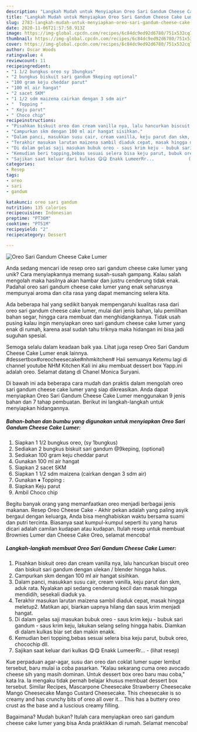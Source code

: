 ```yaml
---
description: "Langkah Mudah untuk Menyiapkan Oreo Sari Gandum Cheese Cake Lumer, Lezat Sekali"
title: "Langkah Mudah untuk Menyiapkan Oreo Sari Gandum Cheese Cake Lumer, Lezat Sekali"
slug: 2783-langkah-mudah-untuk-menyiapkan-oreo-sari-gandum-cheese-cake-lumer-lezat-sekali
date: 2020-11-06T21:57:58.913Z
image: https://img-global.cpcdn.com/recipes/6c84dc9ed92d6780/751x532cq70/oreo-sari-gandum-cheese-cake-lumer-foto-resep-utama.jpg
thumbnail: https://img-global.cpcdn.com/recipes/6c84dc9ed92d6780/751x532cq70/oreo-sari-gandum-cheese-cake-lumer-foto-resep-utama.jpg
cover: https://img-global.cpcdn.com/recipes/6c84dc9ed92d6780/751x532cq70/oreo-sari-gandum-cheese-cake-lumer-foto-resep-utama.jpg
author: Oscar Woods
ratingvalue: 4
reviewcount: 11
recipeingredient:
- "1 1/2 bungkus oreo sy 1bungkus"
- "2 bungkus biskuit sari gandum 9keping optional"
- "100 gram keju cheddar parut"
- "100 ml air hangat"
- "2 sacet SKM"
- "1 1/2 sdm maizena cairkan dengan 3 sdm air"
- "  Topping "
- " Keju parut"
- " Choco chip"
recipeinstructions:
- "Pisahkan biskuit oreo dan cream vanilla nya, lalu hancurkan biscuit oreo dan biskuit sari gandum dengan ulekan / blender hingga halus."
- "Campurkan skm dengan 100 ml air hangat sisihkan."
- "Dalam panci, masukkan susu cair, cream vanilla, keju parut dan skm, aduk rata. Nyalakan api sedang cenderung kecil dan masak hingga mendidih, sesekali diaduk ya."
- "Terakhir masukan larutan maizena sambil diaduk cepat, masak hingga meletup2. Matikan api, biarkan uapnya hilang dan saus krim menjadi hangat."
- "Di dalam gelas saji masukan bubuk oreo - saus krim keju - bubuk sari gandum - saus krim keju, lakukan selang seling hingga habis. Diamkan di dalam kulkas biar set dan makin enakk."
- "Kemudian beri topping,bebas sesuai selera bisa keju parut, bubuk oreo, chocochip dll."
- "Sajikan saat keluar dari kulkas 😋😋 Enakk LumeerRr...             (lihat resep)"
categories:
- Resep
tags:
- oreo
- sari
- gandum

katakunci: oreo sari gandum 
nutrition: 135 calories
recipecuisine: Indonesian
preptime: "PT36M"
cooktime: "PT51M"
recipeyield: "2"
recipecategory: Dessert

---
```



![Oreo Sari Gandum Cheese Cake Lumer](https://img-global.cpcdn.com/recipes/6c84dc9ed92d6780/751x532cq70/oreo-sari-gandum-cheese-cake-lumer-foto-resep-utama.jpg)

Anda sedang mencari ide resep oreo sari gandum cheese cake lumer yang unik? Cara menyiapkannya memang susah-susah gampang. Kalau salah mengolah maka hasilnya akan hambar dan justru cenderung tidak enak. Padahal oreo sari gandum cheese cake lumer yang enak seharusnya mempunyai aroma dan cita rasa yang dapat memancing selera kita.

Ada beberapa hal yang sedikit banyak mempengaruhi kualitas rasa dari oreo sari gandum cheese cake lumer, mulai dari jenis bahan, lalu pemilihan bahan segar, hingga cara membuat dan menghidangkannya. Tidak usah pusing kalau ingin menyiapkan oreo sari gandum cheese cake lumer yang enak di rumah, karena asal sudah tahu triknya maka hidangan ini bisa jadi suguhan spesial.

Semoga selalu dalam keadaan baik yaa. Lihat juga resep Oreo Sari Gandum Cheese Cake Lumer enak lainnya. #dessertbox#oreocheesecake#nhmkitchen# Haii semuanya Ketemu lagi di channel youtube NHM Kitchen Kali ini aku membuat dessert box Yapp.ini adalah oreo. Selamat datang di Chanel Monica Suryani.


Di bawah ini ada beberapa cara mudah dan praktis dalam mengolah oreo sari gandum cheese cake lumer yang siap dikreasikan. Anda dapat menyiapkan Oreo Sari Gandum Cheese Cake Lumer menggunakan 9 jenis bahan dan 7 tahap pembuatan. Berikut ini langkah-langkah untuk menyiapkan hidangannya.

<!--inarticleads1-->

##### Bahan-bahan dan bumbu yang digunakan untuk menyiapkan Oreo Sari Gandum Cheese Cake Lumer:

1. Siapkan 1 1/2 bungkus oreo, (sy 1bungkus)
1. Sediakan 2 bungkus biskuit sari gandum @9keping, (optional)
1. Sediakan 100 gram keju cheddar parut
1. Gunakan 100 ml air hangat
1. Siapkan 2 sacet SKM
1. Siapkan 1 1/2 sdm maizena (cairkan dengan 3 sdm air)
1. Gunakan  ♦ Topping :
1. Siapkan  Keju parut
1. Ambil  Choco chip


Begitu banyak orang yang memanfaatkan oreo menjadi berbagai jenis makanan. Resep Oreo Cheese Cake - Akhir pekan adalah yang paling asyik bergaul dengan keluarga, Anda bisa menghabiskan waktu bersama suami dan putri tercinta. Biasanya saat kumpul-kumpul seperti itu yang harus dicari adalah camilan kudapan atau kudapan. Itulah resep untuk membuat Brownies Lumer dan Cheese Cake Oreo, selamat mencoba! 

<!--inarticleads2-->

##### Langkah-langkah membuat Oreo Sari Gandum Cheese Cake Lumer:

1. Pisahkan biskuit oreo dan cream vanilla nya, lalu hancurkan biscuit oreo dan biskuit sari gandum dengan ulekan / blender hingga halus.
1. Campurkan skm dengan 100 ml air hangat sisihkan.
1. Dalam panci, masukkan susu cair, cream vanilla, keju parut dan skm, aduk rata. Nyalakan api sedang cenderung kecil dan masak hingga mendidih, sesekali diaduk ya.
1. Terakhir masukan larutan maizena sambil diaduk cepat, masak hingga meletup2. Matikan api, biarkan uapnya hilang dan saus krim menjadi hangat.
1. Di dalam gelas saji masukan bubuk oreo - saus krim keju - bubuk sari gandum - saus krim keju, lakukan selang seling hingga habis. Diamkan di dalam kulkas biar set dan makin enakk.
1. Kemudian beri topping,bebas sesuai selera bisa keju parut, bubuk oreo, chocochip dll.
1. Sajikan saat keluar dari kulkas 😋😋 Enakk LumeerRr... -             (lihat resep)


Kue perpaduan agar-agar, susu dan oreo dan coklat lumer super lembut tersebut, baru mulai ia coba pasarkan. &#34;Kalau sekarang cuma oreo avocado cheese sih yang masih dominan. Untuk dessert box oreo baru mau coba,&#34; kata Ira. Ia mengaku tidak pernah belajar khusus membuat dessert box tersebut. Similar Recipes, Mascarpone Cheesecake Strawberry Cheesecake Mango Cheesecake Mango Custard Cheesecake. This cheesecake is so creamy and has crunchy bits of oreo all over it… This has a buttery oreo crust as the base and a luscious creamy filling. 

Bagaimana? Mudah bukan? Itulah cara menyiapkan oreo sari gandum cheese cake lumer yang bisa Anda praktikkan di rumah. Selamat mencoba!
